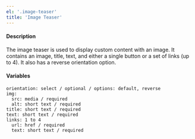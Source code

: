 ```yaml
---
el: '.image-teaser'
title: 'Image Teaser'
---
```

#### Description
The image teaser is used to display custom content with an image. It contains an image, title, text, and either a single button or a set of links (up to 4). It also has a reverse orientation option.

#### Variables
~~~
orientation: select / optional / options: default, reverse
img:
  src: media / required
  alt: short text / required
title: short text / required
text: short text / required
links: 1 to 4
  url: href / required
  text: short text / required
~~~
